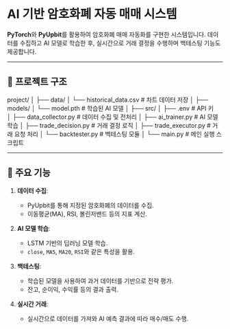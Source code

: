 # AI 기반 암호화폐 자동 매매 시스템

**PyTorch**와 **PyUpbit**를 활용하여 암호화폐 매매 자동화를 구현한 시스템입니다. 데이터를 수집하고 AI 모델로 학습한 후, 실시간으로 거래 결정을 수행하며 백테스팅 기능도 제공합니다.

---

## 📂 프로젝트 구조

project/
│
├── data/
│   └── historical_data.csv       # 차트 데이터 저장
│
├── models/
│   └── model.pth                # 학습된 AI 모델
│
├── src/
│   ├── .env                      # API 키  
│   ├── data_collector.py         # 데이터 수집 및 전처리
│   ├── ai_trainer.py             # AI 모델 학습
│   ├── trade_decision.py         # 거래 결정 로직
│   ├── trade_executor.py         # 거래 요청 처리
│   └── backtester.py             # 백테스팅 모듈
│
└── main.py                       # 메인 실행 스크립트


---

## 🚀 주요 기능

1. **데이터 수집**:
   - PyUpbit를 통해 지정된 암호화폐의 데이터를 수집.
   - 이동평균(MA), RSI, 볼린저밴드 등의 지표 계산.

2. **AI 모델 학습**:
   - LSTM 기반의 딥러닝 모델 학습.
   - `close`, `MA5`, `MA20`, `RSI`와 같은 특성을 활용.

3. **백테스팅**:
   - 학습된 모델을 사용하여 과거 데이터를 기반으로 전략 평가.
   - 잔고, 순이익, 수익률 등의 결과 출력.

4. **실시간 거래**:
   - 실시간으로 데이터를 가져와 AI 예측 결과에 따라 매수/매도 수행.
